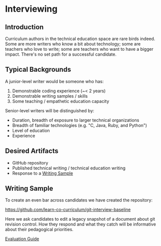 # Interviewing

## Introduction

Curriculum authors in the technical education space are rare birds indeed. Some
are more writers who know a bit about technology; some are teachers who love to
write; some are teachers who want to have a bigger impact. There's no set path
for a successful candidate.

## Typical Backgrounds

A junior-level writer would be someone who has:

1. Demonstrable coding experience (~< 2 years)
2. Demonstrable writing samples / skills
3. Some teaching / empathetic education capacity

Senior-level writers will be distinguished by:

* Duration, breadth of exposure to larger technical organizations
* Breadth of familiar technologies (e.g. "C, Java, Ruby, and Python")
* Level of education
* Experience

## Desired Artifacts

* GitHub repository
* Published technical writing / technical education writing
* Response to a [Writing Sample](#writing-sample)

<a name="writing-sample"></a>

## Writing Sample

To create an even bar across candidates we have created the repository:

https://github.com/learn-co-curriculum/git-interview-baseline

Here we ask candidates to edit a legacy snapshot of a document about git
revision control. How they respond and what they catch will be informative
about their pedagogical priorities.

[Evaluation Guide](./writing-sample-evaluation-guide.md)

